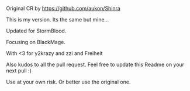 ﻿Original CR by https://github.com/aukon/Shinra

This is my version. Its the same but mine...

Updated for StormBlood.

Focusing on BlackMage.


With <3 for y2krazy and zzi and Freiheit

Also kudos to all the pull request. Feel free to update this Readme on your next pull :)

Use at your own risk. Or better use the original one.